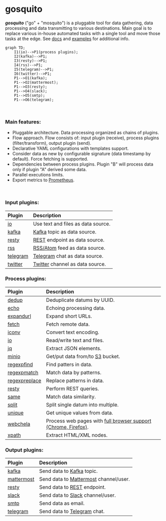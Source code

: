 # gosquito

**_gosquito_** ("go" + "mosquito") is a pluggable tool for data
gathering, data processing and data transmitting to various destinations.
Main goal is to replace various in-house automated tasks with a single tool and move those tasks at the edge.
See [docs](docs/README.md) and [examples](https://github.com/livelace/gosquito-public) for additional info.

```mermaid
graph TD;
    I1(io)-->P1(process plugins);
    I2(kafka)-->P1;
    I3(resty)-->P1;
    I4(rss)-->P1;
    I5(telegram)-->P1;
    I6(twitter)-->P1;
    P1-->O1(kafka);
    P1-->O2(mattermost);
    P1-->O3(resty);
    P1-->O4(slack);
    P1-->O5(smtp);
    P1-->O6(telegram);
```

<br>

### Main features:

- Pluggable architecture. Data processing organized as chains of plugins.
- Flow approach. Flow consists of: input plugin (receive), process plugins (filter/transform), output
  plugin (send).
- Declarative YAML configurations with templates support.
- Consider data as new by configurable signature (data timestamp by default). Force fetching is supported.
- Dependencies between process plugins. Plugin "B" will process data only if plugin "A" derived some data.
- Parallel executions limits.
- Export metrics to [Prometheus](https://prometheus.io/).

<br>

### Input plugins:

| Plugin                                     | Description                                                                                    |
|:-------------------------------------------|:-----------------------------------------------------------------------------------------------|
| [io](docs/plugins/input/io.md)             | Use text and files as data source.                                                             |
| [kafka](docs/plugins/input/kafka.md)       | [Kafka](https://kafka.apache.org/) topic as data source.                                       |
| [resty](docs/plugins/input/resty.md)       | [REST](https://en.wikipedia.org/wiki/Representational_state_transfer) endpoint as data source. |
| [rss](docs/plugins/input/rss.md)           | [RSS/Atom](https://en.wikipedia.org/wiki/RSS) feed as data source.                             |
| [telegram](docs/plugins/input/telegram.md) | [Telegram](https://telegram.org/) chat as data source.                                         |
| [twitter](docs/plugins/input/twitter.md)   | [Twitter](https://twitter.com/) channel as data source.                                        |

### Process plugins:

| Plugin                                                 | Description                                                                                            |
|:-------------------------------------------------------|:-------------------------------------------------------------------------------------------------------|
| [dedup](docs/plugins/process/dedup.md)                 | Deduplicate datums by UUID.                                                                            |
| [echo](docs/plugins/process/echo.md)                   | Echoing processing data.                                                                               |
| [expandurl](docs/plugins/process/expandurl.md)         | Expand short URLs.                                                                                     |
| [fetch](docs/plugins/process/fetch.md)                 | Fetch remote data.                                                                                     |
| [iconv](docs/plugins/process/iconv.md)                 | Convert text encoding.                                                                                 |
| [io](docs/plugins/process/io.md)                       | Read/write text and files.                                                                             |
| [jq](docs/plugins/process/jq.md)                       | Extract JSON elements.                                                                                 |
| [minio](docs/plugins/process/minio.md)                 | Get/put data from/to [S3](https://en.wikipedia.org/wiki/Amazon_S3) bucket.                             |
| [regexpfind](docs/plugins/process/regexpfind.md)       | Find patters in data.                                                                                  |
| [regexpmatch](docs/plugins/process/regexpmatch.md)     | Match data by patterns.                                                                                |
| [regexpreplace](docs/plugins/process/regexpreplace.md) | Replace patterns in data.                                                                              |
| [resty](docs/plugins/process/resty.md)                 | Perform REST queries.                                                                                  |
| [same](docs/plugins/process/same.md)                   | Match data similarity.                                                                                 |
| [split](docs/plugins/process/split.md)                 | Split single datum into multiple.                                                                      |
| [unique](docs/plugins/process/unique.md)               | Get unique values from data.                                                                           |
| [webchela](docs/plugins/process/webchela.md)           | Process web pages with [full browser support (Chrome, Firefox)](https://github.com/livelace/webchela). |
| [xpath](docs/plugins/process/xpath.md)                 | Extract HTML/XML nodes.                                                                                |

### Output plugins:

| Plugin                                          | Description                                                                                  |
|:------------------------------------------------|:---------------------------------------------------------------------------------------------|
| [kafka](docs/plugins/output/kafka.md)           | Send data to [Kafka](https://kafka.apache.org/) topic.                                       |
| [mattermost](docs/plugins/output/mattermost.md) | Send data to [Mattermost](https://mattermost.org/) channel/user.                             |
| [resty](docs/plugins/output/resty.md)           | Send data to [REST](https://en.wikipedia.org/wiki/Representational_state_transfer) endpoint. |
| [slack](docs/plugins/output/slack.md)           | Send data to [Slack](https://slack.com) channel/user.                                        |
| [smtp](docs/plugins/output/smtp.md)             | Send data as email.                                                                          |
| [telegram](docs/plugins/output/telegram.md)     | Send data to [Telegram](https://telegram.org) chat.                                          |